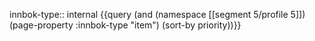 
innbok-type:: internal
{{query (and (namespace [[segment 5/profile 5]]) (page-property :innbok-type "item") (sort-by priority))}}







